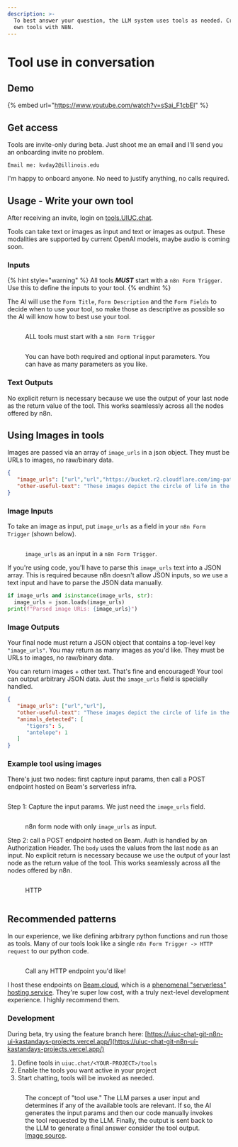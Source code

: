 ```yaml
---
description: >-
  To best answer your question, the LLM system uses tools as needed. Create your
  own tools with N8N.
---
```


# Tool use in conversation

## Demo

{% embed url="https://www.youtube.com/watch?v=sSai_F1cbEI" %}



## Get access

Tools are invite-only during beta. Just shoot me an email and I'll send you an onboarding invite no problem. &#x20;

`Email me: kvday2@illinois.edu`

I'm happy to onboard anyone. No need to justify anything, no calls required.&#x20;

## Usage - Write your own tool

After receiving an invite, login on [tools.UIUC.chat](https://tools.uiuc.chat/).

Tools can take text or images as input and text or images as output. These modalities are supported by current OpenAI models, maybe audio is coming soon.

### Inputs

{% hint style="warning" %}
All tools _**MUST**_ start with a `n8n Form Trigger`. Use this to define the inputs to your tool.&#x20;
{% endhint %}

The AI will use the `Form Title`, `Form Description` and the `Form Fields` to decide when to use your tool, so make those as descriptive as possible so the AI will know how to best use your tool.



<figure><img src="../.gitbook/assets/CleanShot 2024-06-26 at 17.26.27.png" alt=""><figcaption><p>ALL tools must start with a <code>n8n Form Trigger</code></p></figcaption></figure>

<figure><img src="../.gitbook/assets/CleanShot 2024-06-26 at 17.28.22.png" alt=""><figcaption><p>You can have both required and optional input parameters. You can have as many parameters as you like.</p></figcaption></figure>

### Text Outputs

No explicit return is necessary because we use the output of your last node as the return value of the tool. This works seamlessly across all the nodes offered by n8n.

## Using Images in tools

Images are passed via an array of `image_urls` in a json object. They must be URLs to images, no raw/binary data.

```json
{
   "image_urls": ["url","url","https://bucket.r2.cloudflare.com/img-path"],
   "other-useful-text": "These images depict the circle of life in the savanna."
}
```

### Image Inputs

To take an image as input, put `image_urls` as a field in your `n8n Form Trigger` (shown below).

<figure><img src="../.gitbook/assets/CleanShot 2024-06-26 at 17.39.18.png" alt=""><figcaption><p><code>image_urls</code> as an input in a <code>n8n Form Trigger</code>.</p></figcaption></figure>

If you're using code, you'll have to parse this `image_urls` text into a JSON array. This is required because n8n doesn't allow JSON inputs, so we use a text input and have to parse the JSON data manually.

```python
if image_urls and isinstance(image_urls, str):
  image_urls = json.loads(image_urls)
print(f"Parsed image URLs: {image_urls}")
```

### Image Outputs

Your final node must return a JSON object that contains a top-level key `"image_urls"`. You may return as many images as you'd like. They must be URLs to images, no raw/binary data.

You can return images + other text. That's fine and encouraged! Your tool can output arbitrary JSON data. Just the `image_urls` field is specially handled.&#x20;

```json
{
   "image_urls": ["url","url"],
   "other-useful-text": "These images depict the circle of life in the savanna.",
   "animals_detected": [
      "tigers": 5,
      "antelope": 1
   ]
}
```

### Example tool using images

There's just two nodes: first capture input params, then call a POST endpoint hosted on Beam's serverless infra.

<figure><img src="../.gitbook/assets/CleanShot 2024-06-26 at 17.53.49.png" alt=""><figcaption></figcaption></figure>

Step 1: Capture the input params. We just need the `image_urls` field.

<figure><img src="../.gitbook/assets/CleanShot 2024-06-26 at 17.50.21.png" alt=""><figcaption><p>n8n form node with only <code>image_urls</code> as input. </p></figcaption></figure>

Step 2: call a POST endpoint hosted on Beam. Auth is handled by an Authorization Header. The `body` uses the values from the last node as an input. No explicit return is necessary because we use the output of your last node as the return value of the tool. This works seamlessly across all the nodes offered by n8n.

<div>

<figure><img src="../.gitbook/assets/CleanShot 2024-06-26 at 17.51.52.png" alt=""><figcaption><p>HTTP</p></figcaption></figure>

 

<figure><img src="../.gitbook/assets/CleanShot 2024-06-26 at 17.52.26.png" alt=""><figcaption></figcaption></figure>

</div>

## Recommended patterns

In our experience, we like defining arbitrary python functions and run those as tools. Many of our tools look like a single `n8n Form Trigger -> HTTP request` to our python code.

<figure><img src="../.gitbook/assets/CleanShot 2024-06-26 at 17.47.41.png" alt=""><figcaption><p>Call any HTTP endpoint you'd like! </p></figcaption></figure>

I host these endpoints on [Beam.cloud](https://www.beam.cloud/), which is a [phenomenal "serverless" hosting service](https://x.com/KastanDay/status/1790066477372158196). They're super low cost, with a truly next-level development experience. I highly recommend them.

### Development

During beta, try using the feature branch here: [https://uiuc-chat-git-n8n-ui-kastandays-projects.vercel.app/](https://uiuc-chat-git-n8n-ui-kastandays-projects.vercel.app/)

1. Define tools in `uiuc.chat/<YOUR-PROJECT>/tools`
2. Enable the tools you want active in your project
3. Start chatting, tools will be invoked as needed.

<figure><img src="../.gitbook/assets/image (1).png" alt=""><figcaption><p>The concept of "tool use." The LLM parses a user input and determines if any of the available tools are relevant. If so, the AI generates the input params and then our code manually invokes the tool requested by the LLM. Finally, the output is sent back to the LLM to generate a final answer consider the tool output. <a href="https://python.langchain.com/v0.1/docs/use_cases/tool_use/">Image source</a>.</p></figcaption></figure>

